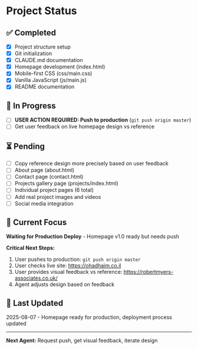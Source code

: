 # Project Status

## ✅ Completed
- [x] Project structure setup
- [x] Git initialization  
- [x] CLAUDE.md documentation
- [x] Homepage development (index.html)
- [x] Mobile-first CSS (css/main.css)
- [x] Vanilla JavaScript (js/main.js)
- [x] README documentation

## 🔄 In Progress  
- [ ] **USER ACTION REQUIRED: Push to production** (`git push origin master`)
- [ ] Get user feedback on live homepage design vs reference

## ⏳ Pending
- [ ] Copy reference design more precisely based on user feedback
- [ ] About page (about.html)
- [ ] Contact page (contact.html)
- [ ] Projects gallery page (projects/index.html)
- [ ] Individual project pages (6 total)
- [ ] Add real project images and videos
- [ ] Social media integration

## 🎯 Current Focus
**Waiting for Production Deploy** - Homepage v1.0 ready but needs push

**Critical Next Steps:**
1. User pushes to production: `git push origin master`
2. User checks live site: https://ohadhaim.co.il
3. User provides visual feedback vs reference: https://robertmyers-associates.co.uk/
4. Agent adjusts design based on feedback

## 📅 Last Updated
2025-08-07 - Homepage ready for production, deployment process updated

---
**Next Agent:** Request push, get visual feedback, iterate design